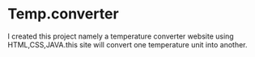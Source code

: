 # Temp.converter
I created this project namely a temperature converter website using HTML,CSS,JAVA.this site will convert one temperature unit into another.
